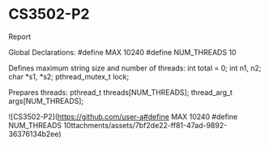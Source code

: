 # CS3502-P2
Report

Global Declarations: 
#define MAX 10240
#define NUM_THREADS 10

Defines maximum string size and number of threads: int total = 0;
int n1, n2;
char *s1, *s2;
pthread_mutex_t lock;

Prepares threads:
pthread_t threads[NUM_THREADS];
thread_arg_t args[NUM_THREADS];


![CS3502-P2](https://github.com/user-a#define MAX 10240
#define NUM_THREADS 10ttachments/assets/7bf2de22-ff81-47ad-9892-36376134b2ee)
